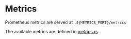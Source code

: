 # Metrics

Prometheus metrics are served at `:${METRICS_PORT}/metrics`

The available metrics are defined in [metrics.rs](../gateway-framework/src/metrics.rs).
